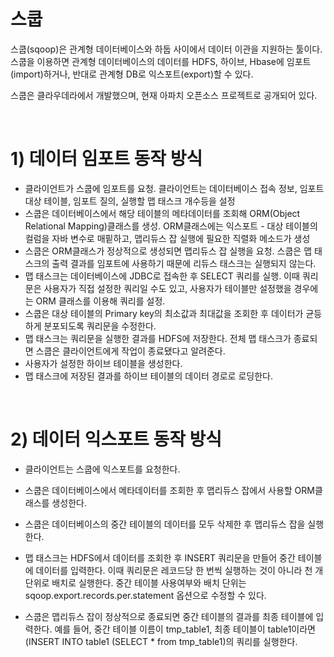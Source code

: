 # 스쿱

스쿱(sqoop)은 관계형 데이터베이스와 하둡 사이에서 데이터 이관을 지원하는 툴이다. 스쿱을 이용하면 관계형 데이터베이스의 데이터를 HDFS, 하이브, Hbase에 임포트(import)하거나, 반대로 관계형 DB로 익스포트(export)할 수 있다. 

스쿱은 클라우데라에서 개발했으며, 현재 아파치 오픈소스 프로젝트로 공개되어 있다.








<br>


# 1) 데이터 임포트 동작 방식





- 클라이언트가 스쿱에 임포트를 요청. 클라이언트는 데이터베이스 접속 정보, 임포트 대상 테이블, 임포트 질의, 실행할 맵 태스크 개수등을 설정
- 스쿱은 데이터베이스에서 해당 테이블의 메타데이터를 조회해 ORM(Object Relational Mapping)클래스를 생성. ORM클래스에는 익스포트 - 대상 테이블의 컬럼을 자바 변수로 매핕하고, 맵리듀스 잡 실행에 필요한 직렬화 메소드가 생성
- 스쿱은 ORM클래스가 정상적으로 생성되면 맵리듀스 잡 실행을 요청. 스쿱은 맵 태스크의 출력 결과를 임포트에 사용하기 때문에 리듀스 태스크는 실행되지 않는다.
- 맵 태스크는 데이터베이스에 JDBC로 접속한 후 SELECT 쿼리를 실행. 이때 쿼리문은 사용자가 직접 설정한 쿼리일 수도 있고, 사용자가 테이블만 설정했을 경우에는 ORM 클래스를 이용해 쿼리를 설정.
- 스쿱은 대상 테이블의 Primary key의 최소값과 최대값을 조회한 후 데이터가 균등하게 분포되도록 쿼리문을 수정한다.
- 맵 태스크는 쿼리문을 실행한 결과를 HDFS에 저장한다. 전체 맵 태스크가 종료되면 스쿱은 클라이언트에게 작업이 종료됐다고 알려준다.
- 사용자가 설정한 하이브 테이블을 생성한다.
- 맵 태스크에 저장된 결과를 하이브 테이블의 데이터 경로로 로딩한다.


<br>

# 2) 데이터 익스포트 동작 방식




- 클라이언트는 스쿱에 익스포트를 요청한다.

- 스쿱은 데이터베이스에서 메타데이터를 조회한 후 맵리듀스 잡에서 사용할 ORM클래스를 생성한다.

- 스쿱은 데이터베이스의 중간 테이블의 데이터를 모두 삭제한 후 맵리듀스 잡을 실행한다.

- 맵 태스크는 HDFS에서 데이터를 조회한 후 INSERT 쿼리문을 만들어 중간 테이블에 데이터를 입력한다. 이때 쿼리문은 레코드당 한 번씩 실행하는 것이 아니라 천 개 단위로 배치로 실행한다. 중간 테이블 사용여부와 배치 단위는 sqoop.export.records.per.statement 옵션으로 수정할 수 있다.

- 스쿱은 맵리듀스 잡이 정상적으로 종료되면 중간 테이블의 결과를 최종 테이블에 입력한다. 예를 들어, 중간 테이블 이름이 tmp_table1, 최종 테이블이 table1이라면 (INSERT INTO table1 (SELECT * from tmp_table1)의 쿼리를 실행한다.

